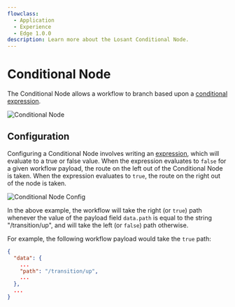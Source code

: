 ```yaml
---
flowclass:
  - Application
  - Experience
  - Edge 1.0.0
description: Learn more about the Losant Conditional Node.
---
```


# Conditional Node

The Conditional Node allows a workflow to branch based upon a [conditional expression](/workflows/accessing-payload-data/#expressions).

![Conditional Node](/images/workflows/logic/conditional-node.png "Conditional Node")

## Configuration

Configuring a Conditional Node involves writing an [expression](/workflows/accessing-payload-data/#expressions), which will evaluate to a true or false value. When the expression evaluates to `false` for a given workflow payload, the route on the left out of the Conditional Node is taken. When the expression evaluates to `true`, the route on the right out of the node is taken.

![Conditional Node Config](/images/workflows/logic/conditional-node-config.png "Conditional Node Config")

In the above example, the workflow will take the right (or `true`) path whenever the value of the payload field `data.path` is equal to the string "/transition/up", and will take the left (or `false`) path otherwise.

For example, the following workflow payload would take the `true` path:

```json
{
  "data": {
    ...
    "path": "/transition/up",
    ...
  },
  ...
}
```

